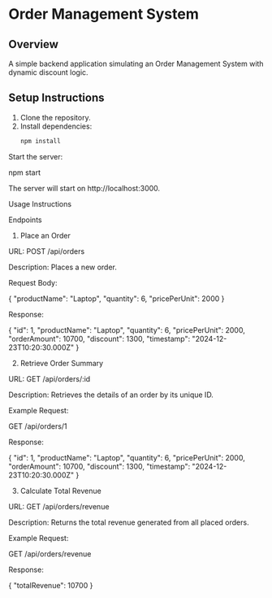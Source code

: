 # Order Management System

## Overview
A simple backend application simulating an Order Management System with dynamic discount logic.

## Setup Instructions
1. Clone the repository.
2. Install dependencies:
   ```bash
   npm install

Start the server:

npm start

The server will start on http://localhost:3000.

Usage Instructions

Endpoints

1. Place an Order

URL: POST /api/orders

Description: Places a new order.

Request Body:

{
  "productName": "Laptop",
  "quantity": 6,
  "pricePerUnit": 2000
}

Response:

{
  "id": 1,
  "productName": "Laptop",
  "quantity": 6,
  "pricePerUnit": 2000,
  "orderAmount": 10700,
  "discount": 1300,
  "timestamp": "2024-12-23T10:20:30.000Z"
}

2. Retrieve Order Summary

URL: GET /api/orders/:id

Description: Retrieves the details of an order by its unique ID.

Example Request:

GET /api/orders/1

Response:

{
  "id": 1,
  "productName": "Laptop",
  "quantity": 6,
  "pricePerUnit": 2000,
  "orderAmount": 10700,
  "discount": 1300,
  "timestamp": "2024-12-23T10:20:30.000Z"
}

3. Calculate Total Revenue

URL: GET /api/orders/revenue

Description: Returns the total revenue generated from all placed orders.

Example Request:

GET /api/orders/revenue

Response:

{
  "totalRevenue": 10700
}


